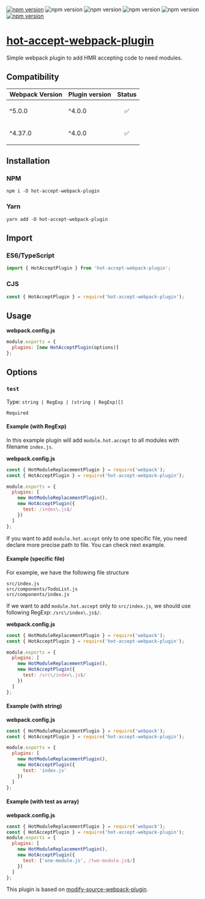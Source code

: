 [![npm version](https://img.shields.io/npm/v/hot-accept-webpack-plugin.svg)](https://www.npmjs.com/package/hot-accept-webpack-plugin)
![npm version](https://img.shields.io/npm/dm/hot-accept-webpack-plugin.svg)
![npm version](https://img.shields.io/npm/dt/hot-accept-webpack-plugin.svg)
![npm version](https://img.shields.io/snyk/vulnerabilities/npm/hot-accept-webpack-plugin.svg)
![npm version](https://img.shields.io/librariesio/release/npm/hot-accept-webpack-plugin.svg)
[![npm version](https://img.shields.io/npm/l/hot-accept-webpack-plugin.svg)](https://github.com/artemirq/hot-accept-webpack-plugin)

# [hot-accept-webpack-plugin](https://www.npmjs.com/package/hot-accept-webpack-plugin)

Simple webpack plugin to add HMR accepting code to need modules.

## Compatibility

| Webpack Version | Plugin version | Status                   |
| --------------- | -------------- | ------------------------ |
| ^5.0.0          | ^4.0.0         | <p align="center">✅</p> |
| ^4.37.0         | ^4.0.0         | <p align="center">✅</p> |

## Installation

### NPM

```
npm i -D hot-accept-webpack-plugin
```

### Yarn

```
yarn add -D hot-accept-webpack-plugin
```

## Import

### ES6/TypeScript

```js
import { HotAcceptPlugin } from 'hot-accept-webpack-plugin';
```

### CJS

```js
const { HotAcceptPlugin } = require('hot-accept-webpack-plugin');
```

## Usage

**webpack.config.js**

```js
module.exports = {
  plugins: [new HotAcceptPlugin(options)]
};
```

## Options

### `test`

Type: `string | RegExp | (string | RegExp)[]`

`Required`

#### Example (with RegExp)

In this example plugin will add `module.hot.accept` to all modules with filename `index.js`.

**webpack.config.js**

```js
const { HotModuleReplacementPlugin } = require('webpack');
const { HotAcceptPlugin } = require('hot-accept-webpack-plugin');

module.exports = {
  plugins: [
    new HotModuleReplacementPlugin(),
    new HotAcceptPlugin({
      test: /index\.js$/
    })
  ]
};
```

If you want to add `module.hot.accept` only to one specific file, you need declare more precise path to file. You can check next example.

#### Example (specific file)

For example, we have the following file structure

```
src/index.js
src/components/TodoList.js
src/components/index.js
```

If we want to add `module.hot.accept` only to `src/index.js`, we should use following RegExp: `/src\/index\.js$/`.

**webpack.config.js**

```js
const { HotModuleReplacementPlugin } = require('webpack');
const { HotAcceptPlugin } = require('hot-accept-webpack-plugin');

module.exports = {
  plugins: [
    new HotModuleReplacementPlugin(),
    new HotAcceptPlugin({
      test: /src\/index\.js$/
    })
  ]
};
```

#### Example (with string)

**webpack.config.js**

```js
const { HotModuleReplacementPlugin } = require('webpack');
const { HotAcceptPlugin } = require('hot-accept-webpack-plugin');

module.exports = {
  plugins: [
    new HotModuleReplacementPlugin(),
    new HotAcceptPlugin({
      test: 'index.js'
    })
  ]
};
```

#### Example (with test as array)

**webpack.config.js**

```js
const { HotModuleReplacementPlugin } = require('webpack');
const { HotAcceptPlugin } = require('hot-accept-webpack-plugin');
module.exports = {
  plugins: [
    new HotModuleReplacementPlugin(),
    new HotAcceptPlugin({
      test: ['one-module.js', /two-module.js$/]
    })
  ]
};
```

This plugin is based on [modify-source-webpack-plugin](https://github.com/artemirq/modify-source-webpack-plugin).
